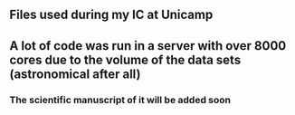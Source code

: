 ## Files used during my IC at Unicamp
## A lot of code was run in a server with over 8000 cores due to the volume of the data sets (astronomical after all)

### The scientific manuscript of it will be added soon
